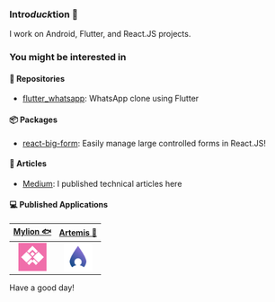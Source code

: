 ### Intro*duck*tion 🦆

I work on Android, Flutter, and React.JS projects.

### You might be interested in

#### 🤖 Repositories

- [flutter_whatsapp](https://github.com/hanmajid/flutter_whatsapp): WhatsApp clone using Flutter

#### 📦 Packages

- [react-big-form](https://github.com/hanmajid/react-big-form/packages/385531): Easily manage large controlled forms in React.JS!

#### 📰 Articles 

- [Medium](https://yggr.medium.com): I published technical articles here

#### 💻 Published Applications

| <a href="https://play.google.com/store/apps/details?id=com.hanmajid.mylion">Mylion 🐟</a> | <a href="https://play.google.com/store/apps/details?id=com.hanmajid.artemis">Artemis 📸</a> | 
| :----: | :-----: |
| <a href="https://play.google.com/store/apps/details?id=com.hanmajid.mylion"><img src="images/mylion-logo.webp" alt="Mylion logo" width="50" height="50" /></a> | <a href="https://play.google.com/store/apps/details?id=com.hanmajid.artemis"><img src="images/artemis-logo.png" alt="Artemis logo" width="50" height="50" /></a> |

Have a good day!
